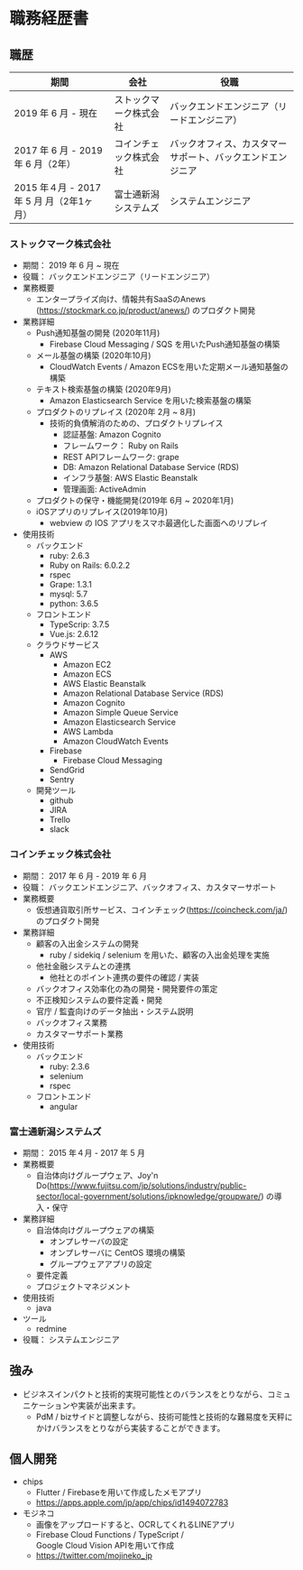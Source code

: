 # 職務経歴書

## 職歴

| 期間                                       | 会社                       | 役職                                                       |
| ------------------------------------------ | -------------------------- | ---------------------------------------------------------- |
| 2019 年 6 月 - 現在                              | ストックマーク株式会社     | バックエンドエンジニア（リードエンジニア）                 |
| 2017 年 6 月 - 2019 年 6 月（2年）        | コインチェック株式会社     | バックオフィス、カスタマーサポート、バックエンドエンジニア |
| 2015 年４月 - 2017 年 5 月 月（2年1ヶ月）       | 富士通新潟システムズ       | システムエンジニア                                         |

### ストックマーク株式会社

- 期間： 2019 年 6 月 ~ 現在
- 役職： バックエンドエンジニア（リードエンジニア）
- 業務概要
  - エンタープライズ向け、情報共有SaaSのAnews (https://stockmark.co.jp/product/anews/) のプロダクト開発
- 業務詳細
  - Push通知基盤の開発 (2020年11月)
    - Firebase Cloud Messaging / SQS を用いたPush通知基盤の構築
  - メール基盤の構築 (2020年10月)
    - CloudWatch Events / Amazon ECSを用いた定期メール通知基盤の構築
  - テキスト検索基盤の構築 (2020年9月)
    - Amazon Elasticsearch Service を用いた検索基盤の構築
  - プロダクトのリプレイス (2020年 2月 ~ 8月)
    - 技術的負債解消のための、プロダクトリプレイス
      - 認証基盤: Amazon Cognito
      - フレームワーク： Ruby on Rails
      - REST APIフレームワーク: grape
      - DB: Amazon Relational Database Service (RDS)
      - インフラ基盤: AWS Elastic Beanstalk
      - 管理画面: ActiveAdmin
  - プロダクトの保守・機能開発(2019年 6月 ~ 2020年1月)
  - iOSアプリのリプレイス(2019年10月)
    - webview の IOS アプリをスマホ最適化した画面へのリプレイ
- 使用技術
  - バックエンド
    - ruby: 2.6.3
    - Ruby on Rails: 6.0.2.2
    - rspec
    - Grape: 1.3.1
    - mysql: 5.7
    - python: 3.6.5
  - フロントエンド
    - TypeScrip: 3.7.5
    - Vue.js: 2.6.12
  - クラウドサービス
    - AWS
      - Amazon EC2
      - Amazon ECS
      - AWS Elastic Beanstalk
      - Amazon Relational Database Service (RDS)
      - Amazon Cognito
      - Amazon Simple Queue Service
      - Amazon Elasticsearch Service
      - AWS Lambda
      - Amazon CloudWatch Events
    - Firebase
      - Firebase Cloud Messaging
    - SendGrid
    - Sentry
  - 開発ツール
    - github
    - JIRA
    - Trello
    - slack

### コインチェック株式会社

- 期間： 2017 年 6 月 - 2019 年 6 月
- 役職： バックエンドエンジニア、バックオフィス、カスタマーサポート
- 業務概要
  - 仮想通貨取引所サービス、コインチェック(https://coincheck.com/ja/) のプロダクト開発
- 業務詳細
  - 顧客の入出金システムの開発
    - ruby / sidekiq / selenium を用いた、顧客の入出金処理を実施
  - 他社金融システムとの連携
    - 他社とのポイント連携の要件の確認 / 実装
  - バックオフィス効率化の為の開発・開発要件の策定
  - 不正検知システムの要件定義・開発
  - 官庁 / 監査向けのデータ抽出・システム説明
  - バックオフィス業務
  - カスタマーサポート業務
- 使用技術
  - バックエンド
    - ruby: 2.3.6
    - selenium
    - rspec
  - フロントエンド
    - angular

### 富士通新潟システムズ

- 期間： 2015 年４月 - 2017 年 5 月
- 業務概要
  - 自治体向けグループウェア、Joy'n Do(https://www.fujitsu.com/jp/solutions/industry/public-sector/local-government/solutions/ipknowledge/groupware/) の導入・保守
- 業務詳細
  - 自治体向けグループウェアの構築
    - オンプレサーバの設定
    - オンプレサーバに CentOS 環境の構築
    - グループウェアアプリの設定
  - 要件定義
  - プロジェクトマネジメント
- 使用技術
  - java
- ツール
  - redmine
- 役職： システムエンジニア



## 強み

- ビジネスインパクトと技術的実現可能性とのバランスをとりながら、コミュニケーションや実装が出来ます。
  - PdM / bizサイドと調整しながら、技術可能性と技術的な難易度を天秤にかけバランスをとりながら実装することができます。

## 個人開発
- chips
  - Flutter / Firebaseを用いて作成したメモアプリ
  - https://apps.apple.com/jp/app/chips/id1494072783
- モジネコ
  - 画像をアップロードすると、OCRしてくれるLINEアプリ
  - Firebase Cloud Functions / TypeScript /  
Google Cloud Vision APIを用いて作成
  - https://twitter.com/mojineko_jp
  